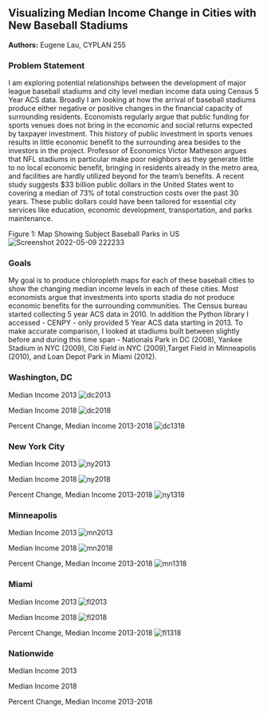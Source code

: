 ## Visualizing Median Income Change in Cities with New Baseball Stadiums

**Authors:** Eugene Lau, CYPLAN 255

### Problem Statement

I am exploring potential relationships between the development of major league baseball stadiums and city level median income data using Census 5 Year ACS data. Broadly I am looking at how the arrival of baseball stadiums produce either negative or positive changes in the financial capacity of surrounding residents. Economists regularly argue that public funding for sports venues does not bring in the economic and social returns expected by taxpayer investment. This history of public investment in sports venues results in little economic benefit to the surrounding area besides to the investors in the project. Professor of Economics Victor Matheson argues that NFL stadiums in particular make poor neighbors as they generate little to no local economic benefit, bringing in residents already in the metro area, and facilities are hardly utilized beyond for the team’s benefits. A recent study suggests $33 billion public dollars in the United States went to covering a median of 73% of total construction costs over the past 30 years. These public dollars could have been tailored for essential city services like education, economic development, transportation, and parks maintenance.  

Figure 1: Map Showing Subject Baseball Parks in US
![Screenshot 2022-05-09 222233](https://user-images.githubusercontent.com/98058718/167548157-453d7c75-072b-4ea7-8196-fd5af85eb694.jpg)

### Goals
My goal is to produce chloropleth maps for each of these baseball cities to show the changing median income levels in each of these cities. Most economists argue that investments into sports stadia do not produce economic benefits for the surrounding communities. The Census bureau started collecting 5 year ACS data in 2010. In addition the Python library I accessed - CENPY - only provided 5 Year ACS data starting in 2013. To make accurate comparison, I looked at stadiums built between slightly before and during this time span - Nationals Park in DC (2008), Yankee Stadium in NYC (2009), Citi Field in NYC (2009),Target Field in Minneapolis (2010), and Loan Depot Park in Miami (2012). 


### Washington, DC

Median Income 2013
![dc2013](https://user-images.githubusercontent.com/98058718/167558895-a18f9de3-ca11-4507-a448-81a2351ae37d.png)



Median Income 2018
![dc2018](https://user-images.githubusercontent.com/98058718/167558927-bc4c4ee0-7154-4156-9d9f-1d61bcfac9b5.png)



Percent Change, Median Income 2013-2018
![dc1318](https://user-images.githubusercontent.com/98058718/167558940-4f60738c-6e34-46cb-85e5-219718e77dc3.png)



### New York City

Median Income 2013
![ny2013](https://user-images.githubusercontent.com/98058718/167558963-fa8e581c-588b-4583-8bdb-712c63058516.png)



Median Income 2018
![ny2018](https://user-images.githubusercontent.com/98058718/167558969-1d017ece-a1ae-4d8f-9609-d1b8cd0c1c4d.png)



Percent Change, Median Income 2013-2018
![ny1318](https://user-images.githubusercontent.com/98058718/167558958-78ca716c-133e-468b-9ad4-b499b199ebc7.png)



### Minneapolis

Median Income 2013
![mn2013](https://user-images.githubusercontent.com/98058718/167558994-53f6dd90-c3fc-4cf9-b843-e1e02f3c536c.png)



Median Income 2018
![mn2018](https://user-images.githubusercontent.com/98058718/167559012-9aa1f01a-5d7d-4938-ba68-b73ace949e2a.png)



Percent Change, Median Income 2013-2018
![mn1318](https://user-images.githubusercontent.com/98058718/167559023-6b0f57fd-d8c9-427f-b694-19a0e7179532.png)


### Miami

Median Income 2013
![fl2013](https://user-images.githubusercontent.com/98058718/167559038-725348ef-bd83-4067-9209-c7be1e3a6ec5.png)



Median Income 2018
![fl2018](https://user-images.githubusercontent.com/98058718/167559054-b9fd46a0-c93e-4917-bb3b-97e3168cc740.png)



Percent Change, Median Income 2013-2018
![fl1318](https://user-images.githubusercontent.com/98058718/167559060-295886a3-e01f-435f-8b5e-44541a495f95.png)



### Nationwide

Median Income 2013


Median Income 2018


Percent Change, Median Income 2013-2018
